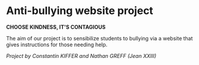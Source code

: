 # Anti-bullying website project

**CHOOSE KINDNESS, IT'S CONTAGIOUS**

The aim of our project is to sensibilize students to bullying via a website that gives instructions for those needing help.

*Project by Constantin KIFFER and Nathan GREFF (Jean XXIII)*